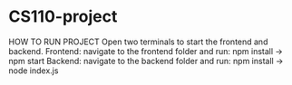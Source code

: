 ﻿# CS110-project
HOW TO RUN PROJECT
Open two terminals to start the frontend and backend.
Frontend: navigate to the frontend folder and run:  npm install -> npm start
Backend: navigate to the backend folder and run: npm install -> node index.js
